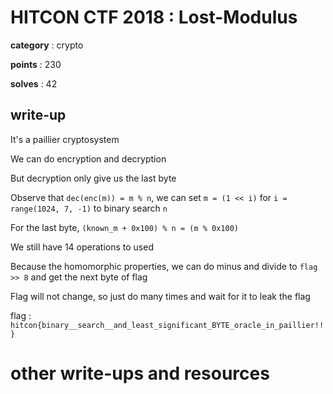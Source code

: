 # HITCON CTF 2018 : Lost-Modulus

**category** : crypto

**points** : 230

**solves** : 42

## write-up

It's a paillier cryptosystem

We can do encryption and decryption

But decryption only give us the last byte

Observe that `dec(enc(m)) = m % n`, we can set `m = (1 << i)` for `i = range(1024, 7, -1)` to binary search `n`

For the last byte, `(known_m + 0x100) % n = (m % 0x100)`

We still have 14 operations to used

Because the homomorphic properties, we can do minus and divide to `flag >> 8` and get the next byte of flag

Flag will not change, so just do many times and wait for it to leak the flag

flag : `hitcon{binary__search__and_least_significant_BYTE_oracle_in_paillier!!}`

# other write-ups and resources


